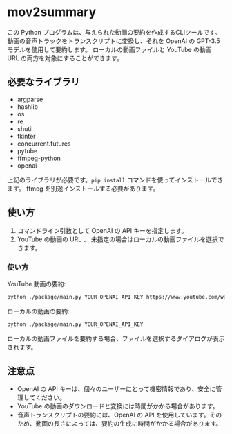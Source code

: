 # mov2summary

この Python プログラムは、与えられた動画の要約を作成するCLIツールです。
動画の音声トラックをトランスクリプトに変換し、それを OpenAI の GPT-3.5 モデルを使用して要約します。
ローカルの動画ファイルと YouTube の動画 URL の両方を対象にすることができます。

## 必要なライブラリ

- argparse
- hashlib
- os
- re
- shutil
- tkinter
- concurrent.futures
- pytube
- ffmpeg-python
- openai

上記のライブラリが必要です。`pip install` コマンドを使ってインストールできます。
ffmeg を別途インストールする必要があります。

## 使い方

1. コマンドライン引数として OpenAI の API キーを指定します。
2. YouTube の動画の URL 、 未指定の場合はローカルの動画ファイルを選択できます。

### 使い方

YouTube 動画の要約:

```bash
python ./package/main.py YOUR_OPENAI_API_KEY https://www.youtube.com/watch?v=abc123xyz
```

ローカルの動画の要約:

```bash
python ./package/main.py YOUR_OPENAI_API_KEY
```

ローカルの動画ファイルを要約する場合、ファイルを選択するダイアログが表示されます。

## 注意点

- OpenAI の API キーは、個々のユーザーにとって機密情報であり、安全に管理してください。
- YouTube の動画のダウンロードと変換には時間がかかる場合があります。
- 音声トランスクリプトの要約には、OpenAI の API を使用しています。そのため、動画の長さによっては、要約の生成に時間がかかる場合があります。

